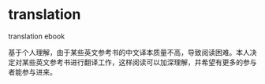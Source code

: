 # translation
translation ebook

基于个人理解，由于某些英文参考书的中文译本质量不高，导致阅读困难。本人决定对某些英文参考书进行翻译工作，这样阅读可以加深理解，并希望有更多的参与者能参与进来。